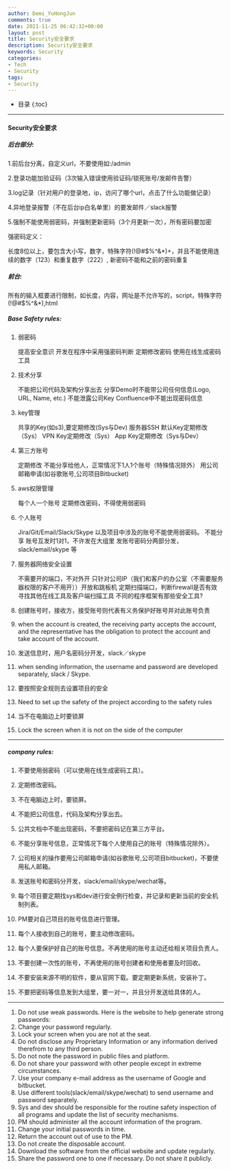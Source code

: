 ```yaml
---
author: Demi_YuHongJun
comments: true
date: 2021-11-25 06:42:32+00:00
layout: post
title: Security安全要求
description: Security安全要求
keywords: Security
categories:
- Tech
- Security
tags:
- Security
---
```

* 目录
{:toc}
---
#### Security安全要求

##### 后台部分:

1.前后台分离，自定义url，不要使用如:/admin

2.登录功能加验证码（3次输入错误使用验证码/锁死账号/发邮件告警）

3.log记录（针对用户的登录地，ip，访问了哪个url，点击了什么功能做记录）

4.异地登录报警（不在后台ip白名单里）的要发邮件／slack报警

5.强制不能使用弱密码，并强制更新密码（3个月更新一次），所有密码要加密

强密码定义：

长度8位以上，要包含大小写，数字，特殊字符(!@#$%^&*)+，并且不能使用连续的数字（123）和重复数字（222）, 新密码不能和之前的密码重复



##### 前台:

所有的输入框要进行限制，如长度，内容，网址是不允许写的，script，特殊字符(!@#$%^&*),html

##### Base Safety rules:

1. 弱密码

    提高安全意识
    开发在程序中采用强密码判断
    定期修改密码
    使用在线生成密码工具
2. 技术分享

    不能把公司代码及架构分享出去
    分享Demo时不能带公司任何信息(Logo, URL, Name, etc.)
    不能泄露公司Key
    Confluence中不能出现密码信息
3. key管理

    共享的Key(如s3),要定期修改(Sys与Dev)
    服务器SSH 默认Key定期修改（Sys）
    VPN Key定期修改（Sys）
    App Key定期修改（Sys与Dev）
4. 第三方账号

    定期修改
    不能分享给他人，正常情况下1人1个账号（特殊情况除外）
    用公司邮箱申请(如谷歌账号,公司项目Bitbucket)
5. aws权限管理

    每个人一个账号
    定期修改密码，不得使用弱密码
6. 个人账号

    Jira/Git/Email/Slack/Skype 以及项目中涉及的账号不能使用弱密码。
    不能分享
    账号互发时1对1，不许发在大组里
    发账号密码分两部分发，slack/email/skype 等
7. 服务器网络安全设置

    不需要开的端口，不对外开
    只针对公司IP（我们和客户的办公室（不需要服务器权限的客户不用开））开放和跳板机
    定期扫描端口，判断firewall是否有效
    寻找其他在线工具及客户端扫描工具
    不同的程序框架有那些安全工具?
    
8. 创建账号时，接收方，接受账号则代表有义务保护好账号并对此账号负责
  1. when the account is created, the receiving party accepts the account, and the representative has the obligation to protect the account and take account of the account.

9. 发送信息时，用户名密码分开发，slack／skype
  1. when sending information, the username and password are developed separately, slack / Skype.

10. 要按照安全规则去设置项目的安全
  1. Need to set up the safety of the project according to the safety rules

11. 当不在电脑边上时要锁屏
  1. Lock the screen when it is not on the side of the computer 
 
--------  

##### company rules:

1. 不要使用弱密码（可以使用在线生成密码工具）。

2. 定期修改密码。

3. 不在电脑边上时，要锁屏。

4. 不能把公司信息，代码及架构分享出去。

5. 公共文档中不能出现密码，不要把密码记在第三方平台。

6. 不能分享账号信息，正常情况下每个人使用自己的账号（特殊情况除外）。

7. 公司相关的操作要用公司邮箱申请(如谷歌账号,公司项目bitbucket)，不要使用私人邮箱。

8. 发送账号和密码分开发，slack/email/skype/wechat等。

9. 每个项目要定期找sys和dev进行安全例行检查，并记录和更新当前的安全机制列表。

10. PM要对自己项目的账号信息进行管理。

11. 每个人接收到自己的账号，要主动修改密码。

12. 每个人要保护好自己的账号信息。不再使用的账号主动还给相关项目负责人。

13. 不要创建一次性的账号，不再使用的账号创建者和使用者要及时回收。

14. 不要安装来源不明的软件，要从官网下载。要定期更新系统，安装补丁。

15. 不要把密码等信息发到大组里，要一对一，并且分开发送给具体的人。

------
1. Do not use weak passwords. Here is the website to help generate strong passwords:
2. Change your password regularly.
3. Lock your screen when you are not at the seat.
4. Do not disclose any Proprietary Information or any information derived therefrom to any third person.
5. Do not note the password in public files and platform.
6. Do not share your password with other people except in extreme circumstances.
7. Use your company e-mail address as the username of Google and bitbucket.
8. Use different tools(slack/email/skype/wechat) to send username and password separately.
9. Sys and dev should be responsible for the routine safety inspection of all programs and update the list of security mechanisms.
10. PM should administer all the account information of the program.
11. Change your initial passwords in time.
12. Return the account out of use to the PM.
13. Do not create the disposable account.
14. Download the software from the official website and update regularly.
15. Share the password one to one if necessary. Do not share it publicly.     